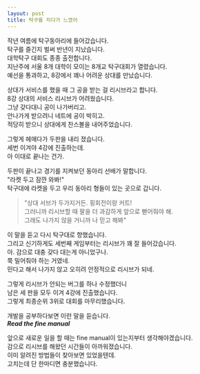 ```yaml
---
layout: post
title: 탁구를 치다가 느꼈어
---
```


작년 여름에 탁구동아리에 들어갔습니다.  
탁구를 즐긴지 벌써 반년이 지났습니다.  
대학탁구 대회도 종종 출전합니다.  
지난주에 서울 8개 대학이 모이는 8개교 탁구대회가 열렸습니다.  
예선을 통과하고, 8강에서 꽤나 어려운 상대를 만났습니다.

상대가 서비스를 했을 때 그 공을 받는 걸 리시브라고 합니다.  
8강 상대의 서비스 리시브가 어려웠습니다.  
그냥 갖다대니 공이 나가버리고.  
안나가게 받으려니 네트에 공이 박히고.  
적당히 받으니 상대에게 찬스볼을 내어주었습니다. 

그렇게 헤매다가 두판을 내리 졌습니다.  
세번 이겨야 4강에 진출하는데.  
아 이대로 끝나는 건가.

두판이 끝나고 경기를 지켜보던 동아리 선배가 말합니다.  
"라켓 두고 잠깐 와봐!"  
탁구대에 라켓을 두고 우리 동아리 형들이 있는 곳으로 갑니다.  
> "상대 서브가 두가지거든. 횡회전이랑 커트!  
> 그러니까 리시브할 때 팔을 더 과감하게 앞으로 뻗어줘야 해.  
> 그래도 나가지 않을 거니까 나 믿고 해봐"  

이 말을 듣고 다시 탁구대로 향했습니다.  
그리고 신기하게도 세번째 게임부터는 리시브가 꽤 잘 들어갔습니다.  
아. 감으로 대충 갖다 대는게 아니었구나.  
쭉 밀어줘야 하는 거였네.  
민다고 해서 나가지 않고 오히려 안정적으로 리시브가 되네.

그렇게 리시브가 안되는 버그를 하나 수정했더니  
남은 세 판을 모두 이겨 4강에 진출했습니다.  
그렇게 최종순위 3위로 대회를 마무리했습니다.  

개발을 공부하다보면 이런 말을 듣습니다.  
***Read the fine manual***

앞으로 새로운 일을 할 때는 fine manual이 있는지부터 생각해야겠습니다.  
감으로 리시브를 해왔던 시간들이 아까워졌습니다.  
이미 알려진 방법들이 찾아보면 있었을텐데.  
고치는데 단 한마디면 충분했습니다.
